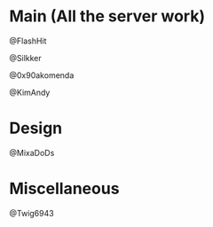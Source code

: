 # Main (All the server work)

@FlashHit

@Silkker

@0x90akomenda

@KimAndy

# Design

@MixaDoDs

# Miscellaneous

@Twig6943

